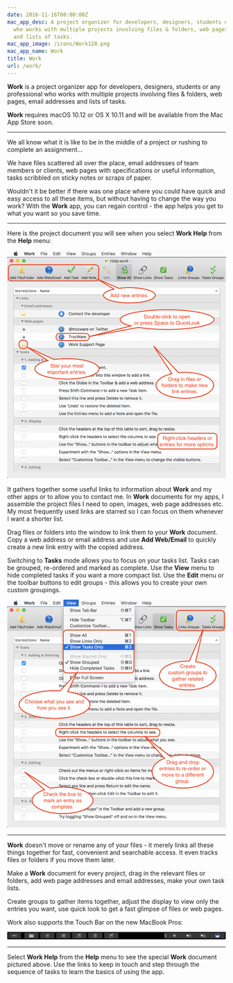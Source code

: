 ```yaml
---
date: 2016-11-16T00:00:00Z
mac_app_desc: A project organizer for developers, designers, students or any professional
  who works with multiple projects involving files & folders, web pages, email addresses
  and lists of tasks.
mac_app_image: /icons/Work128.png
mac_app_name: Work
title: Work
url: /work/
---
```


**Work** is a project organizer app for developers, designers, students or any
professional who works with multiple projects involving files & folders, web
pages, email addresses and lists of tasks.

**Work** requires macOS 10.12 or OS X 10.11 and will be available from the Mac
App Store soon.

---

We all know what it is like to be in the middle of a project or rushing to
complete an assignment...

We have files scattered all over the place, email addresses of team members or
clients, web pages with specifications or useful information, tasks scribbled on
sticky notes or scraps of paper.

Wouldn't it be better if there was one place where you could have quick and easy
access to all these items, but without having to change the way you work? With
the **Work** app, you can regain control - the app helps you get to what you
want so you save time.

---

Here is the project document you will see when you select **Work Help** from the
**Help** menu:

![Work][1]

It gathers together some useful links to information about **Work** and my other
apps or to allow you to contact me. In **Work** documents for my apps, I
assemble the project files I need to open, images, web page addresses etc. My
most frequently used links are starred so I can focus on them whenever I want a
shorter list.

Drag files or folders into the window to link them to your **Work** document.
Copy a web address or email address and use **Add Web/Email** to quickly create
a new link entry with the copied address.

Switching to **Tasks** mode allows you to focus on your tasks list. Tasks can be
grouped, re-ordered and marked as complete. Use the **View** menu to hide
completed tasks if you want a more compact list. Use the **Edit** menu or the
toolbar buttons to edit groups - this allows you to create your own custom
groupings.

![Work - Tasks][2]

---

**Work** doesn't move or rename any of your files - it merely links all these
things together for fast, convenient and searchable access. It even tracks files
or folders if you move them later.

Make a **Work** document for every project, drag in the relevant files or
folders, add web page addresses and email addresses, make your own task lists.

Create groups to gather items together, adjust the display to view only the
entries you want, use quick look to get a fast glimpse of files or web pages.

Work also supports the Touch Bar on the new MacBook Pros:

![Work - TouchBar][3]

---

Select **Work Help** from the **Help** menu to see the special **Work** document
pictured above. Use the links to keep in touch and step through the sequence of
tasks to learn the basics of using the app.

[1]: /images/WorkHelp1.png
[2]: /images/WorkHelp2.png
[3]: /images/Work_TB.png
